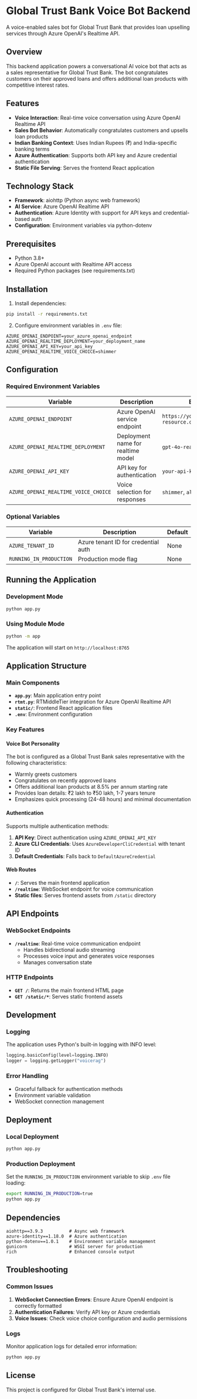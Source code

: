 # Global Trust Bank Voice Bot Backend

A voice-enabled sales bot for Global Trust Bank that provides loan upselling services through Azure OpenAI's Realtime API.

## Overview

This backend application powers a conversational AI voice bot that acts as a sales representative for Global Trust Bank. The bot congratulates customers on their approved loans and offers additional loan products with competitive interest rates.

## Features

- **Voice Interaction**: Real-time voice conversation using Azure OpenAI Realtime API
- **Sales Bot Behavior**: Automatically congratulates customers and upsells loan products
- **Indian Banking Context**: Uses Indian Rupees (₹) and India-specific banking terms
- **Azure Authentication**: Supports both API key and Azure credential authentication
- **Static File Serving**: Serves the frontend React application

## Technology Stack

- **Framework**: aiohttp (Python async web framework)
- **AI Service**: Azure OpenAI Realtime API
- **Authentication**: Azure Identity with support for API keys and credential-based auth
- **Configuration**: Environment variables via python-dotenv

## Prerequisites

- Python 3.8+
- Azure OpenAI account with Realtime API access
- Required Python packages (see requirements.txt)

## Installation

1. Install dependencies:
```bash
pip install -r requirements.txt
```

2. Configure environment variables in `.env` file:
```env
AZURE_OPENAI_ENDPOINT=your_azure_openai_endpoint
AZURE_OPENAI_REALTIME_DEPLOYMENT=your_deployment_name
AZURE_OPENAI_API_KEY=your_api_key
AZURE_OPENAI_REALTIME_VOICE_CHOICE=shimmer
```

## Configuration

### Required Environment Variables

| Variable | Description | Example |
|----------|-------------|---------|
| `AZURE_OPENAI_ENDPOINT` | Azure OpenAI service endpoint | `https://your-resource.openai.azure.com/` |
| `AZURE_OPENAI_REALTIME_DEPLOYMENT` | Deployment name for realtime model | `gpt-4o-realtime-preview` |
| `AZURE_OPENAI_API_KEY` | API key for authentication | `your-api-key` |
| `AZURE_OPENAI_REALTIME_VOICE_CHOICE` | Voice selection for responses | `shimmer`, `alloy`, `echo` |

### Optional Variables

| Variable | Description | Default |
|----------|-------------|---------|
| `AZURE_TENANT_ID` | Azure tenant ID for credential auth | None |
| `RUNNING_IN_PRODUCTION` | Production mode flag | None |

## Running the Application

### Development Mode
```bash
python app.py
```

### Using Module Mode
```bash
python -m app
```

The application will start on `http://localhost:8765`

## Application Structure

### Main Components

- **`app.py`**: Main application entry point
- **`rtmt.py`**: RTMiddleTier integration for Azure OpenAI Realtime API
- **`static/`**: Frontend React application files
- **`.env`**: Environment configuration

### Key Features

#### Voice Bot Personality
The bot is configured as a Global Trust Bank sales representative with the following characteristics:
- Warmly greets customers
- Congratulates on recently approved loans
- Offers additional loan products at 8.5% per annum starting rate
- Provides loan details: ₹2 lakh to ₹50 lakh, 1-7 years tenure
- Emphasizes quick processing (24-48 hours) and minimal documentation

#### Authentication
Supports multiple authentication methods:
1. **API Key**: Direct authentication using `AZURE_OPENAI_API_KEY`
2. **Azure CLI Credentials**: Uses `AzureDeveloperCliCredential` with tenant ID
3. **Default Credentials**: Falls back to `DefaultAzureCredential`

#### Web Routes
- **`/`**: Serves the main frontend application
- **`/realtime`**: WebSocket endpoint for voice communication
- **Static files**: Serves frontend assets from `/static` directory

## API Endpoints

### WebSocket Endpoints

- **`/realtime`**: Real-time voice communication endpoint
  - Handles bidirectional audio streaming
  - Processes voice input and generates voice responses
  - Manages conversation state

### HTTP Endpoints

- **`GET /`**: Returns the main frontend HTML page
- **`GET /static/*`**: Serves static frontend assets

## Development

### Logging
The application uses Python's built-in logging with INFO level:
```python
logging.basicConfig(level=logging.INFO)
logger = logging.getLogger("voicerag")
```

### Error Handling
- Graceful fallback for authentication methods
- Environment variable validation
- WebSocket connection management

## Deployment

### Local Deployment
```bash
python app.py
```

### Production Deployment
Set the `RUNNING_IN_PRODUCTION` environment variable to skip `.env` file loading:
```bash
export RUNNING_IN_PRODUCTION=true
python app.py
```

## Dependencies

```
aiohttp==3.9.3          # Async web framework
azure-identity==1.18.0  # Azure authentication
python-dotenv==1.0.1    # Environment variable management
gunicorn                # WSGI server for production
rich                    # Enhanced console output
```

## Troubleshooting

### Common Issues

1. **WebSocket Connection Errors**: Ensure Azure OpenAI endpoint is correctly formatted
2. **Authentication Failures**: Verify API key or Azure credentials
3. **Voice Issues**: Check voice choice configuration and audio permissions

### Logs
Monitor application logs for detailed error information:
```bash
python app.py
```

## License

This project is configured for Global Trust Bank's internal use.
